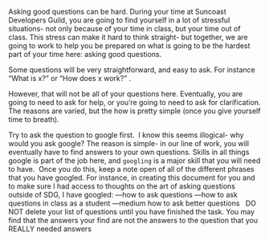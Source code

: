 Asking good questions can be hard. During your time at Suncoast Developers Guild, you are going to find yourself in a lot of stressful situations- not only because of your time in class, but your time out of class. This stress can make it hard to think straight- but together, we are going to work to help you be prepared on what is going to be the hardest part of your time here: asking good questions.

Some questions will be very straightforward, and easy to ask. For instance “What is x?” or “How does x work?” .

However, that will not be all of your questions here. Eventually, you are going to need to ask for help, or you’re going to need to ask for clarification. The reasons are varied, but the how is pretty simple (once you give yourself time to breath).

Try to ask the question to google first. 	I know this seems illogical- why would you ask google? The reason is simple- in our line of work, you will eventually have to find answers to your own questions. Skills in all things google is part of the job here, and `googling` is a major skill that you will need to have. 	Once you do this, keep a note open of all of the different phrases that you have googled. For instance, in creating this document for you and to make sure I had access to thoughts on the art of asking questions outside of SDG, I have googled: —how to ask questions —how to ask questions in class as a student —medium how to ask better questions     DO NOT delete your list of questions until you have finished the task.  You may find that the answers your find are not the answers to the question that you REALLY needed answers
 
